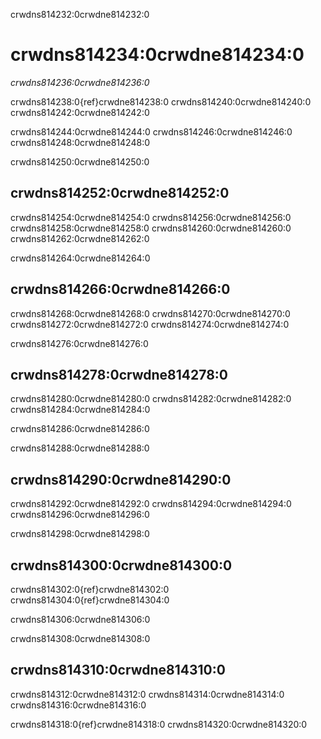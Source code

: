 crwdns814232:0crwdne814232:0
# crwdns814234:0crwdne814234:0

*crwdns814236:0crwdne814236:0*

crwdns814238:0{ref}crwdne814238:0 crwdns814240:0crwdne814240:0 crwdns814242:0crwdne814242:0

crwdns814244:0crwdne814244:0 crwdns814246:0crwdne814246:0 crwdns814248:0crwdne814248:0

crwdns814250:0crwdne814250:0
## crwdns814252:0crwdne814252:0

crwdns814254:0crwdne814254:0 crwdns814256:0crwdne814256:0 crwdns814258:0crwdne814258:0 crwdns814260:0crwdne814260:0 crwdns814262:0crwdne814262:0

crwdns814264:0crwdne814264:0
## crwdns814266:0crwdne814266:0

crwdns814268:0crwdne814268:0 crwdns814270:0crwdne814270:0 crwdns814272:0crwdne814272:0 crwdns814274:0crwdne814274:0

crwdns814276:0crwdne814276:0
## crwdns814278:0crwdne814278:0


<!--SiccarPoint notes a whole section on documentation is justified in the book!--> crwdns814280:0crwdne814280:0 crwdns814282:0crwdne814282:0 crwdns814284:0crwdne814284:0

crwdns814286:0crwdne814286:0

crwdns814288:0crwdne814288:0
## crwdns814290:0crwdne814290:0

crwdns814292:0crwdne814292:0 crwdns814294:0crwdne814294:0 crwdns814296:0crwdne814296:0

crwdns814298:0crwdne814298:0
## crwdns814300:0crwdne814300:0

crwdns814302:0{ref}crwdne814302:0 crwdns814304:0{ref}crwdne814304:0

crwdns814306:0crwdne814306:0

crwdns814308:0crwdne814308:0
## crwdns814310:0crwdne814310:0

crwdns814312:0crwdne814312:0 crwdns814314:0crwdne814314:0 crwdns814316:0crwdne814316:0

crwdns814318:0{ref}crwdne814318:0 crwdns814320:0crwdne814320:0
